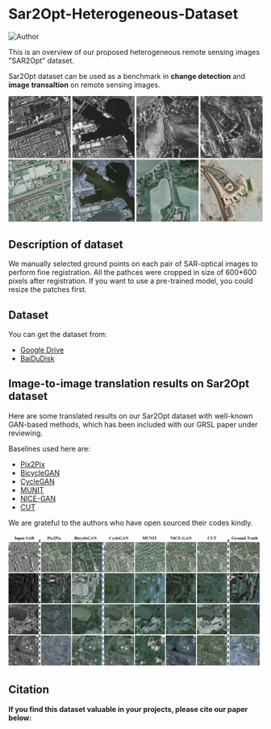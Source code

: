 # Sar2Opt-Heterogeneous-Dataset

![Author](https://img.shields.io/badge/Author-MarsZYT-orange.svg)

This is an overview of our proposed heterogeneous remote sensing images "SAR2Opt" dataset.  

Sar2Opt dataset can be used as a benchmark in __change detection__ and __image transaltion__ on remote sensing images.

![Examples](https://github.com/MarsZhaoYT/Sar2Opt-Heterogeneous-Dataset/blob/main/imgs/Honeyview_sar2opt.png)  


## Description of dataset
We manually selected ground points on each pair of SAR-optical images to perform fine registration. All the pathces were cropped in size of 600*600 pixels after registration. If you want to use a pre-trained model, you could resize the patches first.

## Dataset
You can get the dataset from:  
- [Google Drive]()  
- [BaiDuDisk]()


## Image-to-image translation results on __Sar2Opt dataset__
Here are some translated results on our Sar2Opt dataset with well-known GAN-based methods, which has been included with our GRSL paper under reviewing.

Baselines used here are: 
- [Pix2Pix](https://github.com/junyanz/pytorch-CycleGAN-and-pix2pix)
- [BicycleGAN](https://github.com/junyanz/BicycleGAN)
- [CycleGAN](https://github.com/junyanz/pytorch-CycleGAN-and-pix2pix)
- [MUNIT](https://github.com/NVlabs/MUNIT)
- [NICE-GAN](https://github.com/alpc91/NICE-GAN-pytorch)
- [CUT](https://github.com/taesungp/contrastive-unpaired-translation)  

We are grateful to the authors who have open sourced their codes kindly.

![results](https://github.com/MarsZhaoYT/Sar2Opt-Heterogeneous-Dataset/blob/main/imgs/Honeyview_translated_results.png)

## Citation
__If you find this dataset valuable in your projects, please cite our paper below:__

```

```
